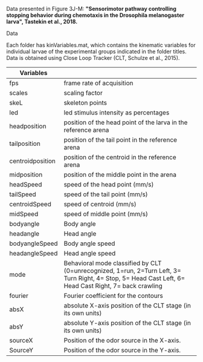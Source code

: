 Data presented in Figure 3J-M: 
**"Sensorimotor pathway controlling stopping behavior during chemotaxis in the Drosophila melanogaster larva", Tastekin et al., 2018.**

Data

Each folder has kinVariables.mat, which contains the kinematic variables for  individual larvae of the experimental groups indicated in the folder titles. 
Data is obtained using Close Loop Tracker (CLT, Schulze et al., 2015).


|Variables|     |
|---------    |---|
|fps         | frame rate of acquisition|
|scales      | scaling factor|
|skeL        |      skeleton points|
|led         | led stimulus intensity as percentages|
|headposition| position of the head point of the larva in the reference arena|
|tailposition| position of the tail point in the reference arena|
|centroidposition|position of the centroid in the reference arena|
|midposition| position of the middle point in the arena|
|headSpeed| speed of the head point (mm/s)|
|tailSpeed| speed of the tail point (mm/s)|
|centroidSpeed| speed of centroid (mm/s)|
|midSpeed| speed of middle point (mm/s)|
|bodyangle| Body angle|
|headangle| Head angle|
|bodyangleSpeed| Body angle speed|
|headangleSpeed| Head angle speed|
|mode| Behavioral mode classified by CLT (0=unrecognized, 1=run, 2=Turn Left, 3= Turn Right, 4= Stop, 5= Head Cast Left, 6= Head Cast Right, 7= back crawling
|fourier| Fourier coefficient for the contours|
|absX| absolute X-axis position of the CLT stage (in its own units)|
|absY| absolute Y-axis position of the CLT stage (in its own units)|
|sourceX| Position of the odor source in the X-axis.|
|SourceY|Position of the odor source in the Y-axis.|
